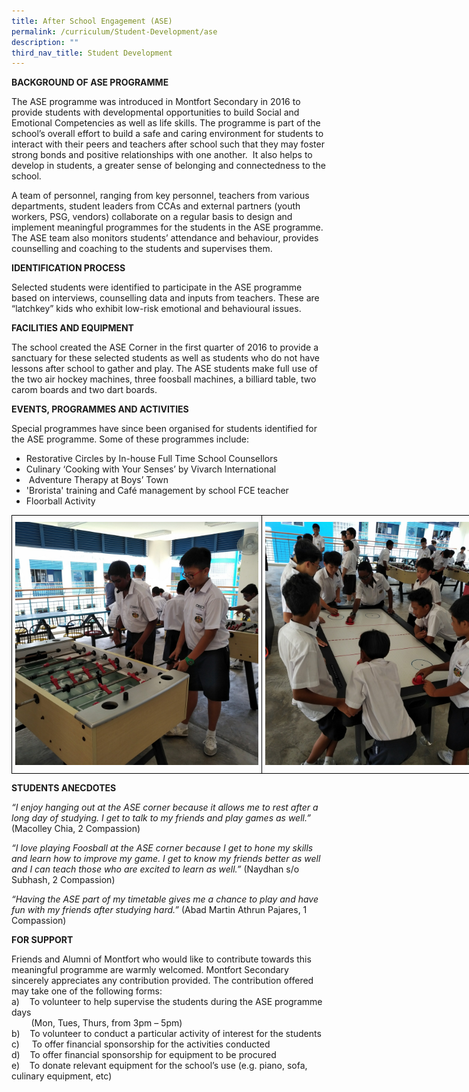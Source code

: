 ```yaml
---
title: After School Engagement (ASE)
permalink: /curriculum/Student-Development/ase
description: ""
third_nav_title: Student Development
---
```

**BACKGROUND OF ASE PROGRAMME**  

The ASE programme was introduced in Montfort Secondary in 2016 to provide students with developmental opportunities to build Social and Emotional Competencies as well as life skills. The programme is part of the school’s overall effort to build a safe and caring environment for students to interact with their peers and teachers after school such that they may foster strong bonds and positive relationships with one another.  It also helps to develop in students, a greater sense of belonging and connectedness to the school.

A team of personnel, ranging from key personnel, teachers from various departments, student leaders from CCAs and external partners (youth workers, PSG, vendors) collaborate on a regular basis to design and implement meaningful programmes for the students in the ASE programme. The ASE team also monitors students’ attendance and behaviour, provides counselling and coaching to the students and supervises them.

**IDENTIFICATION PROCESS**

Selected students were identified to participate in the ASE programme based on interviews, counselling data and inputs from teachers. These are “latchkey” kids who exhibit low-risk emotional and behavioural issues.

**FACILITIES AND EQUIPMENT**

The school created the ASE Corner in the first quarter of 2016 to provide a sanctuary for these selected students as well as students who do not have lessons after school to gather and play. The ASE students make full use of the two air hockey machines, three foosball machines, a billiard table, two carom boards and two dart boards.

**EVENTS, PROGRAMMES AND ACTIVITIES**  

Special programmes have since been organised for students identified for the ASE programme. Some of these programmes include:
* Restorative Circles by In-house Full Time School Counsellors
* Culinary ‘Cooking with Your Senses’ by Vivarch International
*  Adventure Therapy at Boys’ Town
* 'Brorista' training and Café management by school FCE teacher
* Floorball Activity

<style type="text/css">
.tg  {border-collapse:collapse;border-spacing:0;margin:0px auto;}
.tg td{border-color:black;border-style:solid;border-width:1px;font-family:Arial, sans-serif;font-size:14px;
  overflow:hidden;padding:10px 5px;word-break:normal;}
.tg th{border-color:black;border-style:solid;border-width:1px;font-family:Arial, sans-serif;font-size:14px;
  font-weight:normal;overflow:hidden;padding:10px 5px;word-break:normal;}
.tg .tg-0lax{text-align:left;vertical-align:top}
</style>
<table class="tg" style="undefined;table-layout: fixed; width: 800px">
<colgroup>
<col style="width: 400px">
<col style="width: 400px">
</colgroup>
<tbody>
  <tr>
    <td class="tg-0lax"><img src="/images/ASE-1.jpeg"></td>
    <td class="tg-0lax"><img src="/images/ASE-2.jpeg"></td>
  </tr>
</tbody>
</table>

**STUDENTS ANECDOTES**

_“I enjoy hanging out at the ASE corner because it allows me to rest after a long day of studying. I get to talk to my friends and play games as well.”_  (Macolley Chia, 2 Compassion)

_“I love playing Foosball at the ASE corner because I get to hone my skills and learn how to improve my game. I get to know my friends better as well and I can teach those who are excited to learn as well.”_ (Naydhan s/o Subhash, 2 Compassion)

_“Having the ASE part of my timetable gives me a chance to play and have fun with my friends after studying hard.”_ (Abad Martin Athrun Pajares, 1 Compassion)

**FOR SUPPORT**

Friends and Alumni of Montfort who would like to contribute towards this meaningful programme are warmly welcomed. Montfort Secondary sincerely appreciates any contribution provided. The contribution offered may take one of the following forms:    
a)    To volunteer to help supervise the students during the ASE programme days     
        (Mon, Tues, Thurs, from 3pm – 5pm)    
b)    To volunteer to conduct a particular activity of interest for the students   
c)     To offer financial sponsorship for the activities conducted    
d)    To offer financial sponsorship for equipment to be procured   
e)    To donate relevant equipment for the school’s use (e.g. piano, sofa, culinary equipment, etc)